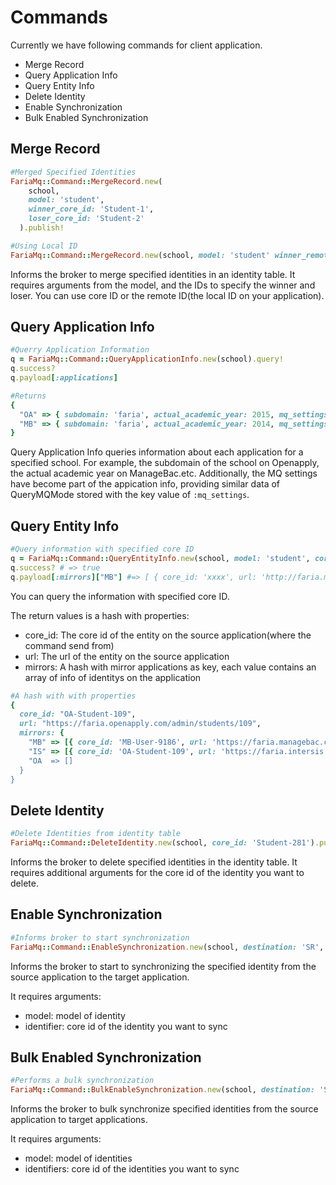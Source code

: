 # Commands

Currently we have following commands for client application.

- Merge Record
- Query Application Info
- Query Entity Info
- Delete Identity
- Enable Synchronization
- Bulk Enabled Synchronization


## Merge Record
```ruby
#Merged Specified Identities
FariaMq::Command::MergeRecord.new(
    school, 
    model: 'student',
    winner_core_id: 'Student-1', 
    loser_core_id: 'Student-2'
  ).publish!
```

```ruby
#Using Local ID
FariaMq::Command::MergeRecord.new(school, model: 'student' winner_remote_id: '9182736', loser_remote_id: '2812746').publish!

```
Informs the broker to merge specified identities in an identity table. It requires arguments from the model, and the IDs to specify the winner and loser. You can use core ID or the remote ID(the local ID on your application).

## Query Application Info

```ruby
#Querry Application Information
q = FariaMq::Command::QueryApplicationInfo.new(school).query! 
q.success?
q.payload[:applications]

```

```ruby
#Returns
{
  "OA" => { subdomain: 'faria', actual_academic_year: 2015, mq_settings: { enabled: true, mode: "PCUD" } },
  "MB" => { subdomain: 'faria', actual_academic_year: 2014, mq_settings: { enabled: true, mode: "P" } }
}

```

Query Application Info queries information about each application for a specified school. For example, the subdomain of the school on Openapply, the actual academic year on ManageBac.etc. Additionally, the MQ settings have become part of the appication info, providing similar data of QueryMQMode stored with the key value of `:mq_settings`.


## Query Entity Info
```ruby
#Query information with specified core ID
q = FariaMq::Command::QueryEntityInfo.new(school, model: 'student', core_id: 'OA-Student-109').query!
q.success? # => true
q.payload[:mirrors]["MB"] #=> [ { core_id: 'xxxx', url: 'http://faria.managebac.com/user/9186' } ]

```
You can query the information with specified core ID.

The return values is a hash with properties:

- core_id: The core id of the entity on the source application(where the command send from)
- url: The url of the entity on the source application
- mirrors: A hash with mirror applications as key, each value contains an array of info of identitys on the application

```ruby
#A hash with with properties
{
  core_id: "OA-Student-109",
  url: "https://faria.openapply.com/admin/students/109",
  mirrors: {
    "MB" => [{ core_id: 'MB-User-9186', url: 'https://faria.managebac.com/user/9186' }],
    "IS" => [{ core_id: 'OA-Student-109', url: 'https://faria.intersis.com/students/5241'}],
    "OA  => []
  }
}

```

## Delete Identity

```ruby
#Delete Identities from identity table
FariaMq::Command::DeleteIdentity.new(school, core_id: 'Student-281').publish!

```
Informs the broker to delete specified identities in the identity table. It requires additional arguments for the core id of the identity you want to delete.

## Enable Synchronization

```ruby
#Informs broker to start synchronization
FariaMq::Command::EnableSynchronization.new(school, destination: 'SR', model: 'student', identifier: 'Student-281').query!

```
Informs the broker to start to synchronizing the specified identity from the source application to the target application.

It requires arguments:

- model: model of identity
- identifier: core id of the identity you want to sync

## Bulk Enabled Synchronization

```ruby
#Performs a bulk synchronization
FariaMq::Command::BulkEnableSynchronization.new(school, destination: 'SR', model: 'student', identifiers: ['Student-281', 'Student-282']).publish!

```
Informs the broker to bulk synchronize specified identities from the source application to target applications.

It requires arguments:

- model: model of identities
- identifiers: core id of the identities you want to sync